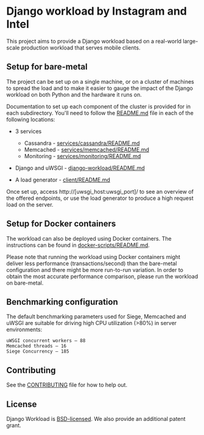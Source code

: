 # Django workload by Instagram and Intel

This project aims to provide a Django workload based on a real-world
large-scale production workload that serves mobile clients.

## Setup for bare-metal

The project can be set up on a single machine, or on a cluster of machines
to spread the load and to make it easier to gauge the impact of the Django
workload on both Python and the hardware it runs on.

Documentation to set up each component of the cluster is provided for in
each subdirectory. You'll need to follow the [README.md](/README.md) file in each of the
following locations:

* 3 services
  * Cassandra - [services/cassandra/README.md](/services/cassandra/README.md)
  * Memcached - [services/memcached/README.md](/services/memcached/README.md)
  * Monitoring - [services/monitoring/README.md](/services/monitoring/README.md)

* Django and uWSGI - [django-workload/README.md](/django-workload/README.md)
* A load generator - [client/README.md](/client/README.md)

Once set up, access http://[uwsgi_host:uwsgi_port]/ to see an overview of
the offered endpoints, or use the load generator to produce a high request
load on the server.

## Setup for Docker containers

The workload can also be deployed using Docker containers. The instructions can
be found in [docker-scripts/README.md](/docker-scripts/README.md).

Please note that running the workload using Docker containers might deliver
less performance (transactions/second) than the bare-metal configuration and
there might be more run-to-run variation. In order to obtain the most accurate
performance comparison, please run the workload on bare-metal.

## Benchmarking configuration

The default benchmarking parameters used for Siege, Memcached and uWSGI are
suitable for driving high CPU utilization (>80%) in server environments:
```
uWSGI concurrent workers – 88
Memcached threads – 16
Siege Concurrency – 185
```

## Contributing

See the [CONTRIBUTING](/CONTRIBUTING.md) file for how to help out.

## License

Django Workload is [BSD-licensed](/LICENSE). We also provide an additional patent grant.
